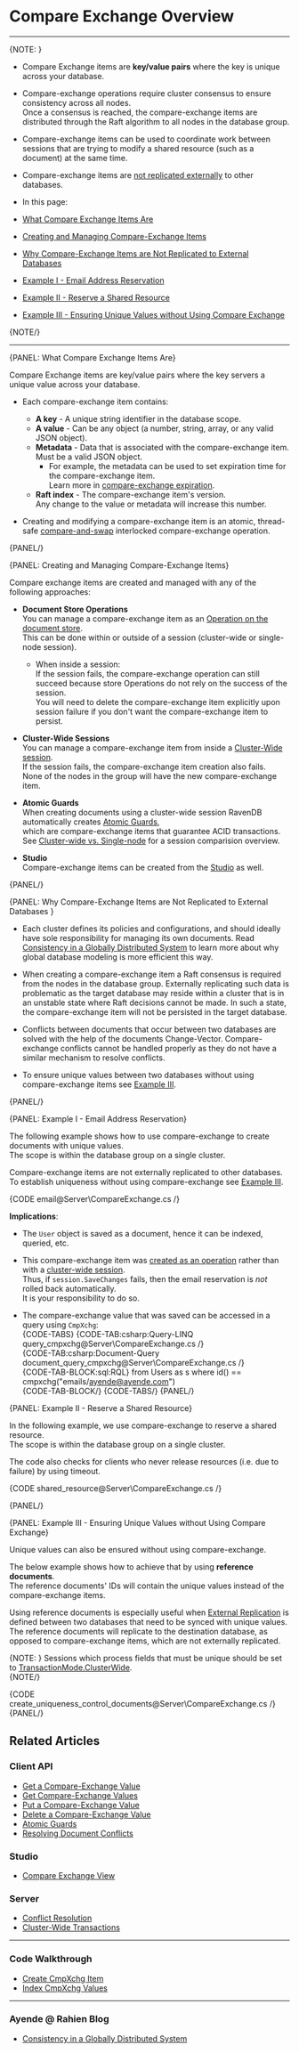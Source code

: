 # Compare Exchange Overview 
---

{NOTE: }

* Compare Exchange items are __key/value pairs__ where the key is unique across your database. 

* Compare-exchange operations require cluster consensus to ensure consistency across all nodes.  
  Once a consensus is reached, the compare-exchange items are distributed through the Raft algorithm to all nodes in the database group.

* Compare-exchange items can be used to coordinate work between sessions that are trying to modify a shared resource (such as a document) at the same time.

* Compare-exchange items are [not replicated externally](../../../client-api/operations/compare-exchange/overview#why-compare-exchange-items-are-not-replicated-to-external-databases) to other databases.

* In this page:  
* [What Compare Exchange Items Are](../../../client-api/operations/compare-exchange/overview#what-compare-exchange-items-are)  
* [Creating and Managing Compare-Exchange Items](../../../client-api/operations/compare-exchange/overview#creating-and-managing-compare-exchange-items)  
* [Why Compare-Exchange Items are Not Replicated to External Databases](../../../client-api/operations/compare-exchange/overview#why-compare-exchange-items-are-not-replicated-to-external-databases)  
* [Example I - Email Address Reservation](../../../client-api/operations/compare-exchange/overview#example-i---email-address-reservation)  
* [Example II - Reserve a Shared Resource](../../../client-api/operations/compare-exchange/overview#example-ii---reserve-a-shared-resource)  
* [Example III - Ensuring Unique Values without Using Compare Exchange](../../../client-api/operations/compare-exchange/overview#example-iii---ensuring-unique-values-without-using-compare-exchange)  

{NOTE/}

---

{PANEL: What Compare Exchange Items Are}

Compare Exchange items are key/value pairs where the key servers a unique value across your database.

* Each compare-exchange item contains: 
  * **A key** - A unique string identifier in the database scope.
  * **A value** - Can be any object (a number, string, array, or any valid JSON object). 
  * **Metadata** - Data that is associated with the compare-exchange item.
    Must be a valid JSON object.
     * For example, the metadata can be used to set expiration time for the compare-exchange item.  
       Learn more in [compare-exchange expiration](../../../client-api/operations/compare-exchange/compare-exchange-expiration).  
  * **Raft index** - The compare-exchange item's version.  
    Any change to the value or metadata will increase this number.  

* Creating and modifying a compare-exchange item is an atomic, thread-safe [compare-and-swap](https://en.wikipedia.org/wiki/Compare-and-swap) interlocked 
  compare-exchange operation.

{PANEL/}

{PANEL: Creating and Managing Compare-Exchange Items}
  
Compare exchange items are created and managed with any of the following approaches:

* **Document Store Operations**  
  You can manage a compare-exchange item as an [Operation on the document store](../../../client-api/operations/compare-exchange/put-compare-exchange-value).  
  This can be done within or outside of a session (cluster-wide or single-node session).
   * When inside a session:  
     If the session fails, the compare-exchange operation can still succeed
     because store Operations do not rely on the success of the session.  
     You will need to delete the compare-exchange item explicitly upon session failure if you don't want the compare-exchange item to persist.

* **Cluster-Wide Sessions**  
  You can manage a compare-exchange item from inside a [Cluster-Wide session](../../../client-api/session/cluster-transaction/compare-exchange).  
  If the session fails, the compare-exchange item creation also fails.  
  None of the nodes in the group will have the new compare-exchange item.


* **Atomic Guards**  
  When creating documents using a cluster-wide session RavenDB automatically creates [Atomic Guards](../../../client-api/session/cluster-transaction/atomic-guards),  
  which are compare-exchange items that guarantee ACID transactions.  
  See [Cluster-wide vs. Single-node](../../../client-api/session/cluster-transaction/overview#cluster-wide-transaction-vs.-single-node-transaction) for a session comparision overview.

* **Studio**  
  Compare-exchange items can be created from the [Studio](../../../studio/database/documents/compare-exchange-view#the-compare-exchange-view) as well.

{PANEL/}

{PANEL: Why Compare-Exchange Items are Not Replicated to External Databases }

* Each cluster defines its policies and configurations, and should ideally have sole responsibility for managing its own documents. 
  Read [Consistency in a Globally Distributed System](https://ayende.com/blog/196769-B/data-ownership-in-a-distributed-system) 
  to learn more about why global database modeling is more efficient this way.
   
* When creating a compare-exchange item a Raft consensus is required from the nodes in the database group.
  Externally replicating such data is problematic as the target database may reside within a cluster that is in an
  unstable state where Raft decisions cannot be made. In such a state, the compare-exchange item will not be persisted in the target database.

* Conflicts between documents that occur between two databases are solved with the help of the documents
  Change-Vector. Compare-exchange conflicts cannot be handled properly as they do not have a similar
  mechanism to resolve conflicts.

* To ensure unique values between two databases without using compare-exchange items see [Example III](../../../client-api/operations/compare-exchange/overview#example-iii---ensuring-unique-values-without-using-compare-exchange).

{PANEL/}

{PANEL: Example I - Email Address Reservation}  

The following example shows how to use compare-exchange to create documents with unique values.  
The scope is within the database group on a single cluster. 

Compare-exchange items are not externally replicated to other databases.  
To establish uniqueness without using compare-exchange see [Example III](../../../client-api/operations/compare-exchange/overview#example-iii---ensuring-unique-values-without-using-compare-exchange).

{CODE email@Server\CompareExchange.cs /}  

**Implications**:

* The `User` object is saved as a document, hence it can be indexed, queried, etc.  

* This compare-exchange item was [created as an operation](../../../client-api/operations/compare-exchange/put-compare-exchange-value)
  rather than with a [cluster-wide session](../../../client-api/session/cluster-transaction/overview).  
  Thus, if `session.SaveChanges` fails, then the email reservation is _not_ rolled back automatically.  
  It is your responsibility to do so.  

* The compare-exchange value that was saved can be accessed in a query using `CmpXchg`:  
    {CODE-TABS}
    {CODE-TAB:csharp:Query-LINQ query_cmpxchg@Server\CompareExchange.cs /}  
    {CODE-TAB:csharp:Document-Query document_query_cmpxchg@Server\CompareExchange.cs /}  
    {CODE-TAB-BLOCK:sql:RQL}
    from Users as s where id() == cmpxchg("emails/ayende@ayende.com")  
    {CODE-TAB-BLOCK/}
    {CODE-TABS/}
    {PANEL/}

{PANEL: Example II - Reserve a Shared Resource}  

In the following example, we use compare-exchange to reserve a shared resource.  
The scope is within the database group on a single cluster.

The code also checks for clients who never release resources (i.e. due to failure) by using timeout.  

{CODE shared_resource@Server\CompareExchange.cs /}

{PANEL/}

{PANEL: Example III - Ensuring Unique Values without Using Compare Exchange}  

Unique values can also be ensured without using compare-exchange.

The below example shows how to achieve that by using **reference documents**.  
The reference documents' IDs will contain the unique values instead of the compare-exchange items.

Using reference documents is especially useful when [External Replication](../../../server/ongoing-tasks/external-replication) 
is defined between two databases that need to be synced with unique values.  
The reference documents will replicate to the destination database, 
as opposed to compare-exchange items, which are not externally replicated.

{NOTE: }
Sessions which process fields that must be unique should be set to [TransactionMode.ClusterWide](../../../client-api/session/cluster-transaction/overview).  
{NOTE/}

{CODE create_uniqueness_control_documents@Server\CompareExchange.cs /}
{PANEL/}

## Related Articles

### Client API

- [Get a Compare-Exchange Value](../../../client-api/operations/compare-exchange/get-compare-exchange-value)
- [Get Compare-Exchange Values](../../../client-api/operations/compare-exchange/get-compare-exchange-values)
- [Put a Compare-Exchange Value](../../../client-api/operations/compare-exchange/delete-compare-exchange-value)
- [Delete a Compare-Exchange Value](../../../client-api/operations/compare-exchange/delete-compare-exchange-value)
- [Atomic Guards](../../../client-api/session/cluster-transaction/atomic-guards)
- [Resolving Document Conflicts](../../../client-api/cluster/document-conflicts-in-client-side)


### Studio

- [Compare Exchange View](../../../studio/database/documents/compare-exchange-view)  

### Server

- [Conflict Resolution](../../../server/clustering/replication/replication-conflicts)
- [Cluster-Wide Transactions](../../../server/clustering/cluster-transactions)

---

### Code Walkthrough

- [Create CmpXchg Item](https://demo.ravendb.net/demos/csharp/compare-exchange/create-compare-exchange)  
- [Index CmpXchg Values](https://demo.ravendb.net/demos/csharp/compare-exchange/index-compare-exchange)  

---

### Ayende @ Rahien Blog

- [Consistency in a Globally Distributed System](https://ayende.com/blog/196769-B/data-ownership-in-a-distributed-system)


